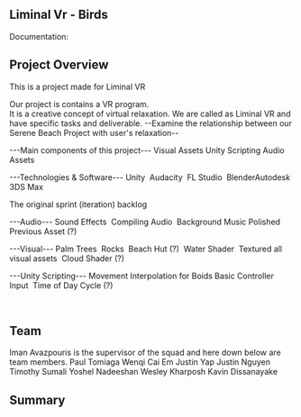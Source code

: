 ## Liminal Vr - Birds

Documentation:

## Project Overview
This is a project made for Liminal VR  

Our project is contains a VR program.  
It is a creative concept of virtual relaxation.
We are called as Liminal VR and have specific tasks and deliverable.
​--Examine the relationship between our Serene Beach Project with user's relaxation​--

---Main components of this project---
Visual Assets​
Unity Scripting ​
Audio Assets ​

---Technologies & Software---
Unity ​
Audacity ​
FL Studio ​
Blender ​
Autodesk 3DS Max​

​The original sprint (iteration) backlog ​

---Audio---
Sound Effects ​
Compiling Audio ​
Background Music ​
Polished Previous Asset (?) ​

---Visual---​
Palm Trees ​
Rocks ​
Beach Hut (?) ​
Water Shader ​
Textured all visual assets ​
Cloud Shader (?) ​

---Unity Scripting--- 
Movement Interpolation for Boids​
Basic Controller Input ​
Time of Day Cycle (?)

​




## Team

Iman Avazpouris is the supervisor of the squad and here down below are team members.
Paul Tomiaga 
Wenqi Cai Em 
Justin Yap 
Justin Nguyen 
Timothy Sumali 
Yoshel Nadeeshan 
Wesley Kharposh
Kavin Dissanayake

## Summary
